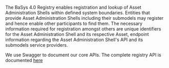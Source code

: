 The BaSys 4.0 Registry enables registration and lookup of Asset Administration Shells within defined system boundaries. Entities that provide Asset Administration Shells including their submodels may register and hence enable other participants to find them. The necessary information required for registration amongst others are unique identifiers for the Asset Administration Shell and its respective Asset, endpoint information regarding the Asset Administration Shell's API and its submodels service providers.

We use Swagger to document our core APIs. The complete registry API is documented [here](https://app.swaggerhub.com/apis/BaSyx/BaSyx_Registry_API/v1#/)